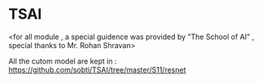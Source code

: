 # TSAI 
<for all module , a special guidence was provided by "The School of AI" , special thanks to Mr. Rohan Shravan><br />

All the cutom model are kept in : https://github.com/sobti/TSAI/tree/master/S11/resnet
